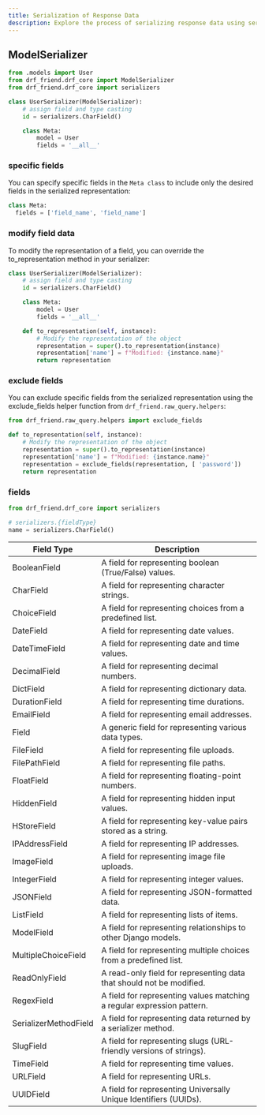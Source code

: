 ```yaml
---
title: Serialization of Response Data
description: Explore the process of serializing response data using serializers
---
```


## ModelSerializer

```python title="moduels/{module_name}/serializers.py"
from .models import User
from drf_friend.drf_core import ModelSerializer
from drf_friend.drf_core import serializers

class UserSerializer(ModelSerializer):
    # assign field and type casting
    id = serializers.CharField()

    class Meta:
        model = User
        fields = '__all__'
```

### specific fields
You can specify specific fields in the `Meta class` to include only the desired fields in the serialized representation:

```python
class Meta:
  fields = ['field_name', 'field_name']
```

### modify field data

To modify the representation of a field, you can override the to_representation method in your serializer:

```python
class UserSerializer(ModelSerializer):
    # assign field and type casting
    id = serializers.CharField()

    class Meta:
        model = User
        fields = '__all__'

    def to_representation(self, instance):
        # Modify the representation of the object
        representation = super().to_representation(instance)
        representation['name'] = f"Modified: {instance.name}"
        return representation
```

### exclude fields

You can exclude specific fields from the serialized representation using the exclude_fields helper function from `drf_friend.raw_query.helpers`:

```python
from drf_friend.raw_query.helpers import exclude_fields

def to_representation(self, instance):
    # Modify the representation of the object
    representation = super().to_representation(instance)
    representation['name'] = f"Modified: {instance.name}"
    representation = exclude_fields(representation, [ 'password'])
    return representation
```

### fields

```python
from drf_friend.drf_core import serializers

# serializers.{fieldType}
name = serializers.CharField()
```

| Field Type                | Description                                      |
|---------------------------|--------------------------------------------------|
| BooleanField              | A field for representing boolean (True/False) values.                  |
| CharField                 | A field for representing character strings.                            |
| ChoiceField               | A field for representing choices from a predefined list.               |
| DateField                 | A field for representing date values.                                 |
| DateTimeField             | A field for representing date and time values.                        |
| DecimalField              | A field for representing decimal numbers.                             |
| DictField                 | A field for representing dictionary data.                              |
| DurationField             | A field for representing time durations.                               |
| EmailField                | A field for representing email addresses.                             |
| Field                     | A generic field for representing various data types.                  |
| FileField                 | A field for representing file uploads.                                |
| FilePathField             | A field for representing file paths.                                  |
| FloatField                | A field for representing floating-point numbers.                      |
| HiddenField               | A field for representing hidden input values.                         |
| HStoreField               | A field for representing key-value pairs stored as a string.         |
| IPAddressField            | A field for representing IP addresses.                               |
| ImageField                | A field for representing image file uploads.                         |
| IntegerField              | A field for representing integer values.                              |
| JSONField                 | A field for representing JSON-formatted data.                        |
| ListField                 | A field for representing lists of items.                              |
| ModelField                | A field for representing relationships to other Django models.        |
| MultipleChoiceField       | A field for representing multiple choices from a predefined list.      |
| ReadOnlyField             | A read-only field for representing data that should not be modified.   |
| RegexField                | A field for representing values matching a regular expression pattern. |
| SerializerMethodField     | A field for representing data returned by a serializer method.         |
| SlugField                 | A field for representing slugs (URL-friendly versions of strings).     |
| TimeField                 | A field for representing time values.                                 |
| URLField                  | A field for representing URLs.                                       |
| UUIDField                 | A field for representing Universally Unique Identifiers (UUIDs).       |
